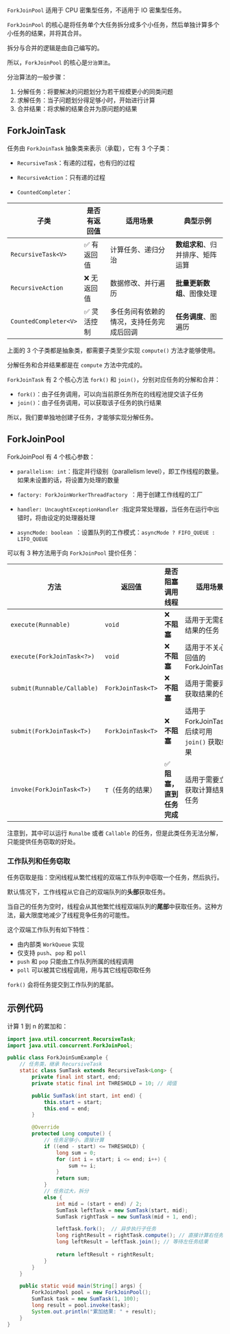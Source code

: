 `ForkJoinPool` 适用于 CPU 密集型任务，不适用于 IO 密集型任务。

`ForkJoinPool` 的核心是将任务单个大任务拆分成多个小任务，然后单独计算多个小任务的结果，并将其合并。

拆分与合并的逻辑是由自己编写的。

所以，`ForkJoinPool` 的核心是`分治算法`。

分治算法的一般步骤：

1. 分解任务：将要解决的问题划分为若干规模更小的同类问题
2. 求解任务：当子问题划分得足够小时，开始进行计算
3. 合并结果：将求解的结果合并为原问题的结果

## ForkJoinTask

任务由 `ForkJoinTask` 抽象类来表示（承载），它有 3 个子类：

- `RecursiveTask`：有递的过程，也有归的过程

- `RecursiveAction`：只有递的过程
- `CountedCompleter`：

| 子类                  | 是否有返回值 | 适用场景                                 | 典型示例                         |
| --------------------- | ------------ | ---------------------------------------- | -------------------------------- |
| `RecursiveTask<V>`    | ✅ 有返回值   | 计算任务、递归分治                       | **数组求和**、归并排序、矩阵运算 |
| `RecursiveAction`     | ❌ 无返回值   | 数据修改、并行遍历                       | **批量更新数组**、图像处理       |
| `CountedCompleter<V>` | ✅ 灵活控制   | 多任务间有依赖的情况，支持任务完成后回调 | **任务调度**、图遍历             |

上面的 3 个子类都是抽象类，都需要子类至少实现 `compute()` 方法才能够使用。

分解任务和合并结果都是在 `compute` 方法中完成的。

`ForkJoinTask` 有 2 个核心方法 `fork()` 和 `join()`，分别对应任务的分解和合并：

- `fork()`：由子任务调用，可以向当前原任务所在的线程池提交该子任务
- `join()`：由子任务调用，可以获取该子任务的执行结果

所以，我们要单独地创建子任务，才能够实现分解任务。

## ForkJoinPool

ForkJoinPool 有 4 个核心参数：

- `parallelism: int`：指定并行级别（parallelism level），即工作线程的数量。如果未设置的话，将设置为处理的数量
- `factory: ForkJoinWorkerThreadFactory `：用于创建工作线程的工厂

- `handler: UncaughtExceptionHandler `:指定异常处理器，当任务在运行中出错时，将由设定的处理器处理

- `asyncMode: boolean `：设置队列的工作模式：`asyncMode ? FIFO_QUEUE : LIFO_QUEUE` 

可以有 3 种方法用于向 `ForkJoinPool` 提价任务：

| 方法                        | 返回值            | 是否阻塞调用线程         | 适用场景                                        |
| --------------------------- | ----------------- | ------------------------ | ----------------------------------------------- |
| `execute(Runnable)`         | `void`            | ❌ **不阻塞**             | 适用于无需获取结果的任务                        |
| `execute(ForkJoinTask<?>)`  | `void`            | ❌ **不阻塞**             | 适用于不关心返回值的 ForkJoinTask               |
| `submit(Runnable/Callable)` | `ForkJoinTask<T>` | ❌ **不阻塞**             | 适用于需要异步获取结果的任务                    |
| `submit(ForkJoinTask<T>)`   | `ForkJoinTask<T>` | ❌ **不阻塞**             | 适用于 ForkJoinTask，后续可用 `join()` 获取结果 |
| `invoke(ForkJoinTask<T>)`   | `T`（任务的结果） | ✅ **阻塞，直到任务完成** | 适用于需要立即获取计算结果的任务                |

注意到，其中可以运行 `Runalbe` 或者 `Callable` 的任务，但是此类任务无法分解，只能提供任务窃取的好处。

### 工作队列和任务窃取

任务窃取是指：空闲线程从繁忙线程的双端工作队列中窃取一个任务，然后执行。

默认情况下，工作线程从它自己的双端队列的**头部**获取任务。

当自己的任务为空时，线程会从其他繁忙线程双端队列的**尾部**中获取任务。这种方法，最大限度地减少了线程竞争任务的可能性。

这个双端工作队列有如下特性：

- 由内部类 `WorkQueue` 实现
- 仅支持 `push`、`pop` 和 `poll`
- `push` 和 `pop` 只能由工作队列所属的线程调用
- `poll` 可以被其它线程调用，用与其它线程窃取任务

`fork()` 会将任务提交到工作队列的尾部。

## 示例代码

计算 1 到 n 的累加和：

```java
import java.util.concurrent.RecursiveTask;
import java.util.concurrent.ForkJoinPool;

public class ForkJoinSumExample {
    // 任务类，继承 RecursiveTask
    static class SumTask extends RecursiveTask<Long> {
        private final int start, end;
        private static final int THRESHOLD = 10; // 阈值

        public SumTask(int start, int end) {
            this.start = start;
            this.end = end;
        }

        @Override
        protected Long compute() {
            // 任务足够小，直接计算
            if ((end - start) <= THRESHOLD) {
                long sum = 0;
                for (int i = start; i <= end; i++) {
                    sum += i;
                }
                return sum;
            } 
            // 任务过大，拆分
            else {
                int mid = (start + end) / 2;
                SumTask leftTask = new SumTask(start, mid);
                SumTask rightTask = new SumTask(mid + 1, end);

                leftTask.fork();  // 异步执行子任务
                long rightResult = rightTask.compute(); // 直接计算右任务
                long leftResult = leftTask.join(); // 等待左任务结果
                
                return leftResult + rightResult;
            }
        }
    }

    public static void main(String[] args) {
        ForkJoinPool pool = new ForkJoinPool();
        SumTask task = new SumTask(1, 100);
        long result = pool.invoke(task);
        System.out.println("累加结果: " + result);
    }
}
```

